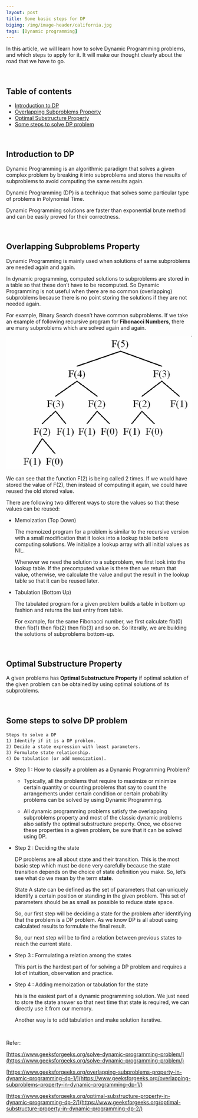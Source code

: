 ```yaml
---
layout: post
title: Some basic steps for DP
bigimg: /img/image-header/california.jpg
tags: [Dynamic programming]
---
```


In this article, we will learn how to solve Dynamic Programming problems, and which steps to apply for it. It will make our thought clearly about the road that we have to go.

<br>

## Table of contents
- [Introduction to DP](#introduction-to-dp)
- [Overlapping Subproblems Property](#overlapping-subproblems-property)
- [Optimal Substructure Property](#optimal-substructure-property)
- [Some steps to solve DP problem](#some-steps-to-solve-dp-problem)

<br>

## Introduction to DP
Dynamic Programming is an algorithmic paradigm that solves a given complex problem by breaking it into subproblems and stores the results of subproblems to avoid computing the same results again.

Dynamic Programming (DP) is a technique that solves some particular type of problems in Polynomial Time. 

Dynamic Programming solutions are faster than exponential brute method and can be easily proved for their correctness. 

<br>

## Overlapping Subproblems Property
Dynamic Programming is mainly used when solutions of same subproblems are needed again and again. 

In dynamic programming, computed solutions to subproblems are stored in a table so that these don’t have to be recomputed. So Dynamic Programming is not useful when there are no common (overlapping) subproblems because there is no point storing the solutions if they are not needed again. 

For example, Binary Search doesn’t have common subproblems. If we take an example of following recursive program for **Fibonacci Numbers**, there are many subproblems which are solved again and again.

![](../img/Algorithm/dynamic-programming/Fibonacchi-Recursion.png)

We can see that the function F(2) is being called 2 times. If we would have stored the value of F(2), then instead of computing it again, we could have reused the old stored value.

There are following two different ways to store the values so that these values can be reused:
- Memoization (Top Down)

    The memoized program for a problem is similar to the recursive version with a small modification that it looks into a lookup table before computing solutions. We initialize a lookup array with all initial values as NIL. 
    
    Whenever we need the solution to a subproblem, we first look into the lookup table. If the precomputed value is there then we return that value, otherwise, we calculate the value and put the result in the lookup table so that it can be reused later.

- Tabulation (Bottom Up)

    The tabulated program for a given problem builds a table in bottom up fashion and returns the last entry from table. 
    
    For example, for the same Fibonacci number, we first calculate fib(0) then fib(1) then fib(2) then fib(3) and so on. So literally, we are building the solutions of subproblems bottom-up.

<br>

## Optimal Substructure Property
A given problems has **Optimal Substructure Property** if optimal solution of the given problem can be obtained by using optimal solutions of its subproblems.

<br>

## Some steps to solve DP problem

```
Steps to solve a DP
1) Identify if it is a DP problem.
2) Decide a state expression with least parameters.
3) Formulate state relationship.    
4) Do tabulation (or add memoization).
```

- Step 1 : How to classify a problem as a Dynamic Programming Problem?

    - Typically, all the problems that require to maximize or minimize certain quantity or counting problems that say to count the arrangements under certain condition or certain probability problems can be solved by using Dynamic Programming.

    - All dynamic programming problems satisfy the overlapping subproblems property and most of the classic dynamic problems also satisfy the optimal substructure property. Once, we observe these properties in a given problem, be sure that it can be solved using DP.

- Step 2 : Deciding the state

    DP problems are all about state and their transition. This is the most basic step which must be done very carefully because the state transition depends on the choice of state definition you make. So, let’s see what do we mean by the term **state**.

    State A state can be defined as the set of parameters that can uniquely identify a certain position or standing in the given problem. This set of parameters should be as small as possible to reduce state space. 

    So, our first step will be deciding a state for the problem after identifying that the problem is a DP problem. As we know DP is all about using calculated results to formulate the final result.
    
    So, our next step will be to find a relation between previous states to reach the current state.

- Step 3 : Formulating a relation among the states

    This part is the hardest part of for solving a DP problem and requires a lot of intuition, observation and practice.

- Step 4 : Adding memoization or tabulation for the state

    his is the easiest part of a dynamic programming solution. We just need to store the state answer so that next time that state is required, we can directly use it from our memory.

    Another way is to add tabulation and make solution iterative. 

<br>


Refer:

[https://www.geeksforgeeks.org/solve-dynamic-programming-problem/](https://www.geeksforgeeks.org/solve-dynamic-programming-problem/)

[https://www.geeksforgeeks.org/overlapping-subproblems-property-in-dynamic-programming-dp-1/](https://www.geeksforgeeks.org/overlapping-subproblems-property-in-dynamic-programming-dp-1/)

[https://www.geeksforgeeks.org/optimal-substructure-property-in-dynamic-programming-dp-2/](https://www.geeksforgeeks.org/optimal-substructure-property-in-dynamic-programming-dp-2/)